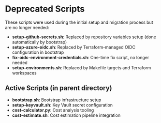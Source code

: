 # Deprecated Scripts

These scripts were used during the initial setup and migration process but are no longer needed:

- **setup-github-secrets.sh**: Replaced by repository variables setup (done automatically by bootstrap)
- **setup-azure-oidc.sh**: Replaced by Terraform-managed OIDC configuration in bootstrap
- **fix-oidc-environment-credentials.sh**: One-time fix script, no longer needed
- **setup-environments.sh**: Replaced by Makefile targets and Terraform workspaces

## Active Scripts (in parent directory)

- **bootstrap.sh**: Bootstrap infrastructure setup
- **setup-keyvault.sh**: Key Vault secret configuration
- **cost-calculator.py**: Cost analysis tooling
- **cost-estimate.sh**: Cost estimation pipeline integration

